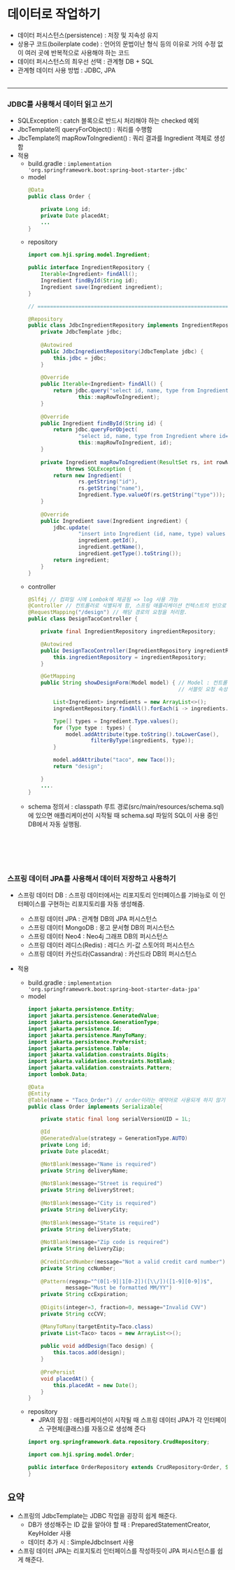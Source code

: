 # 데이터로 작업하기
* 데이터 퍼시스턴스(persistence) : 저장 및 지속성 유지
* 상용구 코드(boilerplate code) : 언어의 문법이난 형식 등의 이유로 거의 수정 없이 여러 곳에 반복적으로 사용해야 하는 코드
* 데이터 퍼시스턴스의 최우선 선택 : 관계형 DB + SQL
* 관계형 데이터 사용 방법 : JDBC, JPA
<br><br>
---

### JDBC를 사용해서 데이터 읽고 쓰기
* SQLException : catch 블록으로 반드시 처리해야 하는 checked 예외
* JbcTemplate의 queryForObject() : 쿼리를 수행함
* JbcTemplate의 mapRowToIngredient() : 쿼리 결과를 Ingredient 객체로 생성함
* 적용
    * build.gradle : <code>implementation 'org.springframework.boot:spring-boot-starter-jdbc'</code>
    * model
        ```java
        @Data
        public class Order {

            private Long id;
            private Date placedAt;
            ...
        }
        ```
    * repository
        ```java
        import com.hji.spring.model.Ingredient;

        public interface IngredientRepository {
            Iterable<Ingredient> findAll();
            Ingredient findById(String id);
            Ingredient save(Ingredient ingredient);
        }

        // =============================================================

        @Repository
        public class JdbcIngredientRepository implements IngredientRepository {
            private JdbcTemplate jdbc;
            
            @Autowired
            public JdbcIngredientRepository(JdbcTemplate jdbc) {
                this.jdbc = jdbc;
            }
            
            @Override
            public Iterable<Ingredient> findAll() {
                return jdbc.query("select id, name, type from Ingredient",
                        this::mapRowToIngredient);
            }
            
            @Override
            public Ingredient findById(String id) {
                return jdbc.queryForObject(
                        "select id, name, type from Ingredient where id=?",
                        this::mapRowToIngredient, id);
            }
            
            private Ingredient mapRowToIngredient(ResultSet rs, int rowNum)
                    throws SQLException {
                return new Ingredient(
                        rs.getString("id"),
                        rs.getString("name"),
                        Ingredient.Type.valueOf(rs.getString("type")));
            }
            
            @Override
            public Ingredient save(Ingredient ingredient) {
                jdbc.update(
                        "insert into Ingredient (id, name, type) values (?, ?, ?)",
                        ingredient.getId(),
                        ingredient.getName(),
                        ingredient.getType().toString());
                return ingredient;
            }
        }
        ```
    * controller
        ```java
        @Slf4j // 컴파일 시에 Lombok에 제공됨 => log 사용 가능
        @Controller // 컨트롤러로 식별되게 함, 스프링 애플리케이션 컨텍스트의 빈으로 이 클래스의 인스턴스를 자동 생성한다.
        @RequestMapping("/design") // 해당 경로의 요청을 처리함.
        public class DesignTacoController {

            private final IngredientRepository ingredientRepository;

            @Autowired
            public DesignTacoController(IngredientRepository ingredientRepository){
                this.ingredientRepository = ingredientRepository;
            }

            @GetMapping
            public String showDesignForm(Model model) { // Model : 컨트롤러와 뷰 사이에서 데이터를 운반하는 객체 -> Model 객체의 속성에 있는 데이터는 뷰가 알 수 있는
                                                        // 서블릿 요청 속성들로 복사된다.

                List<Ingredient> ingredients = new ArrayList<>();
                ingredientRepository.findAll().forEach(i -> ingredients.add(i));

                Type[] types = Ingredient.Type.values();
                for (Type type : types) {
                    model.addAttribute(type.toString().toLowerCase(),
                            filterByType(ingredients, type));
                }

                model.addAttribute("taco", new Taco());
                return "design";

            }
            ....
        }
        ```
    * schema 정의서 : classpath 루트 경로(src/main/resources/schema.sql)에 있으면 애플리케이션이 시작될 때 schema.sql 파일의 SQL이 사용 중인 DB에서 자동 실행됨.


<br><br>
---

### 스프링 데이터 JPA를 사용해서 데이터 저장하고 사용하기
* 스프링 데이터 DB : 스프링 데이터에서는 리포지토리 인터페이스를 기바능로 이 인터페이스를 구현하는 리포지토리를 자동 생성해줌.
    * 스프링 데이터 JPA : 관계형 DB의 JPA 퍼시스턴스
    * 스프링 데이터 MongoDB : 몽고 문서형 DB의 퍼시스턴스
    * 스프링 데이터 Neo4 : Neo4j 그래프 DB의 퍼시스턴스
    * 스프링 데이터 레디스(Redis) : 레디스 키-값 스토어의 퍼시스턴스
    * 스프링 데이터 카산드라(Cassandra) : 카산드라 DB의 퍼시스턴스

* 적용
    * build.gradle : <code>implementation 'org.springframework.boot:spring-boot-starter-data-jpa'</code>
    * model
        ```java
        import jakarta.persistence.Entity;
        import jakarta.persistence.GeneratedValue;
        import jakarta.persistence.GenerationType;
        import jakarta.persistence.Id;
        import jakarta.persistence.ManyToMany;
        import jakarta.persistence.PrePersist;
        import jakarta.persistence.Table;
        import jakarta.validation.constraints.Digits;
        import jakarta.validation.constraints.NotBlank;
        import jakarta.validation.constraints.Pattern;
        import lombok.Data;

        @Data
        @Entity
        @Table(name = "Taco_Order") // order이라는 예약어로 사용되게 하지 않기 위해 
        public class Order implements Serializable{

            private static final long serialVersionUID = 1L;

            @Id
            @GeneratedValue(strategy = GenerationType.AUTO)
            private Long id;
            private Date placedAt;

            @NotBlank(message="Name is required")
            private String deliveryName;
            
            @NotBlank(message="Street is required")
            private String deliveryStreet;
            
            @NotBlank(message="City is required")
            private String deliveryCity;
            
            @NotBlank(message="State is required")
            private String deliveryState;
            
            @NotBlank(message="Zip code is required")
            private String deliveryZip;
            
            @CreditCardNumber(message="Not a valid credit card number")
            private String ccNumber;
            
            @Pattern(regexp="^(0[1-9]|1[0-2])([\\/])([1-9][0-9])$",
                    message="Must be formatted MM/YY")
            private String ccExpiration;
            
            @Digits(integer=3, fraction=0, message="Invalid CVV")
            private String ccCVV;

            @ManyToMany(targetEntity=Taco.class)
            private List<Taco> tacos = new ArrayList<>();
            
            public void addDesign(Taco design) {
                this.tacos.add(design);
            }
            
            @PrePersist
            void placedAt() {
                this.placedAt = new Date();
            }
        }
        ```
    * repository
        * JPA의 장점 : 애플리케이션이 시작될 때 스프링 데이터 JPA가 각 인터페이스 구현체(클래스)를 자동으로 생성해 준다
        ```java
        import org.springframework.data.repository.CrudRepository;

        import com.hji.spring.model.Order;

        public interface OrderRepository extends CrudRepository<Order, String>{ // CrudRepository 인터페이스에는 DB의 CRUD 연산을 위한 많은 메서드가 선언되어 있다.
        }
        ```
## 요약
* 스프링의 JdbcTemplate는 JDBC 작업을 굉장히 쉽게 해준다.
    * DB가 생성해주는 ID 값을 알아야 할 때 : PreparedStatementCreator, KeyHolder 사용
    * 데이터 추가 시 : SimpleJdbcInsert 사용
* 스프링 데이터 JPA는 리포지토리 인터페이스를 작성하듯이 JPA 퍼시스턴스를 쉽게 해준다.